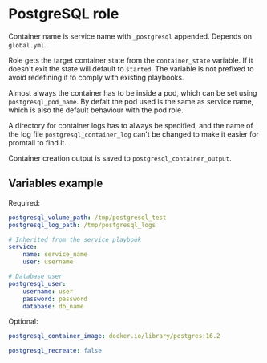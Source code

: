 # PostgreSQL role

Container name is service name with `_postgresql` appended. Depends on `global.yml`.

Role gets the target container state from the `container_state` variable. If it doesn't exit the state will default to `started`. The variable is not prefixed to avoid redefining it to comply with existing playbooks.

Almost always the container has to be inside a pod, which can be set using `postgresql_pod_name`. By defalt the pod used is the same as service name, which is also the default behaviour with the pod role.

A directory for container logs has to always be specified, and the name of the log file `postgresql_container_log` can't be changed to make it easier for promtail to find it.

Container creation output is saved to `postgresql_container_output`.

## Variables example

Required:

```yml
postgresql_volume_path: /tmp/postgresql_test
postgresql_log_path: /tmp/postgresql_logs

# Inherited from the service playbook
service:
    name: service_name
    user: username

# Database user
postgresql_user:
    username: user
    password: password
    database: db_name
```

Optional:

```yml
postgresql_container_image: docker.io/library/postgres:16.2

postgresql_recreate: false
```
